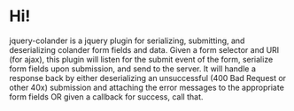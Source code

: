 Hi!
===============

jquery-colander is a jquery plugin for serializing, submitting, and deserializing colander form fields and data. Given a
form selector and URI (for ajax), this plugin will listen for the submit event of the form, serialize form fields upon
submission, and send to the server. It will handle a response back by either deserializing an unsuccessful (400 Bad
Request or other 40x) submission and attaching the error messages to the appropriate form fields OR given a callback for
success, call that.
